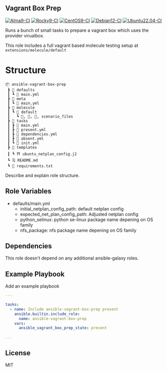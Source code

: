 ## Vagrant Box Prep

[![Alma9-CI](https://github.com/philnewm/ansible-vagrant-box-prep/actions/workflows/alma9-ci.yml/badge.svg)](https://github.com/philnewm/ansible-vagrant-box-prep/actions/workflows/alma9-ci.yml) [![Rocky9-CI](https://github.com/philnewm/ansible-vagrant-box-prep/actions/workflows/rocky9-ci.yml/badge.svg)](https://github.com/philnewm/ansible-vagrant-box-prep/actions/workflows/rocky9-ci.yml) [![CentOS9-CI](https://github.com/philnewm/ansible-vagrant-box-prep/actions/workflows/centos9-ci.yml/badge.svg)](https://github.com/philnewm/ansible-vagrant-box-prep/actions/workflows/centos9-ci.yml) [![Debian12-CI](https://github.com/philnewm/ansible-vagrant-box-prep/actions/workflows/debian12-ci.yml/badge.svg)](https://github.com/philnewm/ansible-vagrant-box-prep/actions/workflows/debian12-ci.yml) [![Ubuntu22.04-CI](https://github.com/philnewm/ansible-vagrant-box-prep/actions/workflows/ubuntu2204-ci.yml/badge.svg)](https://github.com/philnewm/ansible-vagrant-box-prep/actions/workflows/ubuntu2204-ci.yml)

Runs a bunch of small tasks to prepare a vagrant box which uses the provider virualbox.



This role includes a full vagrant based molecule testing setup at `extensions/molecule/default`

# Structure

```
📦 ansible-vagrant-box-prep
 ┣ 📂 defaults
 ┃ ┗ 📜 main.yml
 ┣ 📂 meta
 ┃ ┗ 📜 main.yml
 ┣ 📂 molecule
 ┃ ┗ 📂 default
 ┃   ┗ 📜, 📜, 📜, scenario_files
 ┣ 📂 tasks
 ┃ ┣ 📜 main.yml
 ┃ ┣ 📜 present.yml
 ┃ ┣ 📜 dependencies.yml
 ┃ ┣ 📜 absent.yml
 ┃ ┗ 📜 init.yml
 ┣ 📂 templates
 ┃ ┗ ⛩️ ubuntu_netplan_config.j2
 ┗ 🗒️ README.md
 ┗ 📓 requirements.txt

```

Describe and explain role structure. 

## Role Variables

* defaults/main.yml
  * initial_netplan_config_path: default netplan config
  * expected_net_plan_config_path: Adjusted netplan config
  * python_selinux: python se-linux package name depening on OS family
  * nfs_package: nfs package name depening on OS family


## Dependencies

This role doesn't depend on any additional ansible-galaxy roles.

## Example Playbook

Add an example playbook
```yaml
---

tasks:
  - name: Include ansible-vagrant-box-prep present
    ansible.builtin.include_role:
      name: ansible-vagrant-box-prep
    vars:
      ansible_vagrant_box_prep_state: present

...
```
## License

MIT
